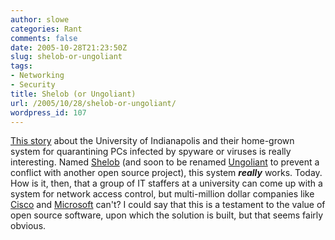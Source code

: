 ```yaml
---
author: slowe
categories: Rant
comments: false
date: 2005-10-28T21:23:50Z
slug: shelob-or-ungoliant
tags:
- Networking
- Security
title: Shelob (or Ungoliant)
url: /2005/10/28/shelob-or-ungoliant/
wordpress_id: 107
---
```


[This story](http://www.computerworld.com/securitytopics/security/story/0,10801,105623,00.html) about the University of Indianapolis and their home-grown system for quarantining PCs infected by spyware or viruses is really interesting. Named [Shelob](http://en.wikipedia.org/wiki/Shelob) (and soon to be renamed [Ungoliant](http://en.wikipedia.org/wiki/Ungoliant) to prevent a conflict with another open source project), this system **_really_** works. Today. How is it, then, that a group of IT staffers at a university can come up with a system for network access control, but multi-million dollar companies like [Cisco](http://www.cisco.com/) and [Microsoft](http://www.microsoft.com/) can't? I could say that this is a testament to the value of open source software, upon which the solution is built, but that seems fairly obvious.
